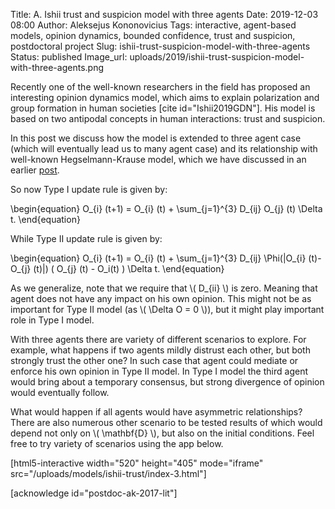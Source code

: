 Title: A. Ishii trust and suspicion model with three agents
Date: 2019-12-03 08:00
Author: Aleksejus Kononovicius
Tags: interactive, agent-based models, opinion dynamics, bounded confidence, trust and suspicion, postdoctoral project
Slug: ishii-trust-suspicion-model-with-three-agents
Status: published
Image_url: uploads/2019/ishii-trust-suspicion-model-with-three-agents.png

Recently one of the well-known researchers in the field has proposed an
interesting opinion dynamics model, which aims to explain polarization and group
formation in human societies [cite id="Ishii2019GDN"]. His model is based on two
antipodal concepts in human interactions: trust and suspicion.

In this post we discuss how the model is extended to three agent case (which
will eventually lead us to many agent case) and its relationship with well-known
Hegselmann-Krause model, which we have discussed in an earlier
[post]({filename}/articles/2019/hegselmann-krause-bounded-confidence-model.md).<!--more-->

So now Type I update rule is given by:

\begin{equation}
O\_{i} (t+1) = O\_{i} (t) + \sum\_{j=1}^{3} D\_{ij} O\_{j} (t) \Delta t.
\end{equation}

While Type II update rule is given by:

\begin{equation}
O\_{i} (t+1) = O\_{i} (t) + \sum\_{j=1}^{3} D\_{ij} \Phi(|O\_{i} (t)-O\_{j} (t)|) ( O\_{j} (t) - O\_i(t) ) \Delta t.
\end{equation}

As we generalize, note that we require that \\\( D\_{ii} \\\) is zero. Meaning
that agent does not have any impact on his own opinion. This might not be as
important for Type II model (as \\\( \Delta O = 0 \\\)), but it might play
important role in Type I model.

With three agents there are variety of different scenarios to explore. For
example, what happens if two agents mildly distrust each other, but both
strongly trust the other one? In such case that agent could mediate or enforce
his own opinion in Type II model. In Type I model the third agent would bring
about a temporary consensus, but strong divergence of opinion would eventually
follow.

What would happen if all agents would have asymmetric relationships? There are
also numerous other scenario to be tested results of which would depend not
only on \\\( \mathbf{D} \\\), but also on the initial conditions. Feel free to
try variety of scenarios using the app below.

[html5-interactive width="520" height="405" mode="iframe"
src="/uploads/models/ishii-trust/index-3.html"]

[acknowledge id="postdoc-ak-2017-lit"]
